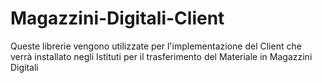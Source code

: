 Magazzini-Digitali-Client
=========================

Queste librerie vengono utilizzate per l'implementazione del Client che verrà installato negli Istituti per il trasferimento del Materiale in Magazzini Digitali
